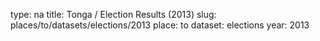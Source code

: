 type: na
title: Tonga / Election Results (2013)
slug: places/to/datasets/elections/2013
place: to
dataset: elections
year: 2013
